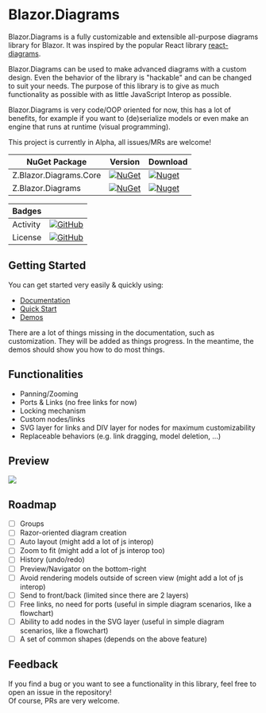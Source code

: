 # Blazor.Diagrams

Blazor.Diagrams is a fully customizable and extensible all-purpose diagrams library for Blazor. It was inspired by the popular React library [react-diagrams](https://github.com/projectstorm/react-diagrams).  

Blazor.Diagrams can be used to make advanced diagrams with a custom design. Even the behavior of the library is "hackable" and can be changed to suit your needs. The purpose of this library is to give as much functionality as possible with as little JavaScript Interop as possible.  

Blazor.Diagrams is very code/OOP oriented for now, this has a lot of benefits, for example if you want to (de)serialize models or even make an engine that runs at runtime (visual programming).

This project is currently in Alpha, all issues/MRs are welcome!

| NuGet Package          | Version                                                                                                                      | Download                                                                                                                      |
| ---------------------- | ---------------------------------------------------------------------------------------------------------------------------- | ----------------------------------------------------------------------------------------------------------------------------- |
| Z.Blazor.Diagrams.Core | [![NuGet](https://img.shields.io/nuget/v/Z.Blazor.Diagrams.Core.svg)](https://www.nuget.org/packages/Z.Blazor.Diagrams.Core) | [![Nuget](https://img.shields.io/nuget/dt/Z.Blazor.Diagrams.Core.svg)](https://www.nuget.org/packages/Z.Blazor.Diagrams.Core) |
| Z.Blazor.Diagrams      | [![NuGet](https://img.shields.io/nuget/v/Z.Blazor.Diagrams.svg)](https://www.nuget.org/packages/Z.Blazor.Diagrams)           | [![Nuget](https://img.shields.io/nuget/dt/Z.Blazor.Diagrams.svg)](https://www.nuget.org/packages/Z.Blazor.Diagrams)           |


| Badges   |                                                                                                                                    |
| -------- | ---------------------------------------------------------------------------------------------------------------------------------- |
| Activity | [![GitHub](https://img.shields.io/github/last-commit/zHaytam/Blazor.Diagrams/develop)](https://github.com/zHaytam/Blazor.Diagrams) |
| License  | [![GitHub](https://img.shields.io/github/license/zHaytam/Blazor.Diagrams.svg)](https://github.com/zHaytam/Blazor.Diagrams)         |

## Getting Started

You can get started very easily & quickly using:

- [Documentation](https://blazor-diagrams.zhaytam.com/)
- [Quick Start](https://blazor-diagrams.zhaytam.com/quickstart)
- [Demos](https://blazor-diagrams.zhaytam.com/demos/simple)

There are a lot of things missing in the documentation, such as customization. They will be added as things progress. In the meantime, the demos should show you how to do most things.

## Functionalities

- Panning/Zooming
- Ports & Links (no free links for now)
- Locking mechanism
- Custom nodes/links
- SVG layer for links and DIV layer for nodes for maximum customizability
- Replaceable behaviors (e.g. link dragging, model deletion, ...)

## Preview

![](https://i.imgur.com/YhcjaTn.png)

## Roadmap

- [ ] Groups
- [ ] Razor-oriented diagram creation
- [ ] Auto layout (might add a lot of js interop)
- [ ] Zoom to fit (might add a lot of js interop too)
- [ ] History (undo/redo)
- [ ] Preview/Navigator on the bottom-right 
- [ ] Avoid rendering models outside of screen view (might add a lot of js interop)
- [ ] Send to front/back (limited since there are 2 layers)
- [ ] Free links, no need for ports (useful in simple diagram scenarios, like a flowchart)
- [ ] Ability to add nodes in the SVG layer (useful in simple diagram scenarios, like a flowchart)
- [ ] A set of common shapes (depends on the above feature)

## Feedback

If you find a bug or you want to see a functionality in this library, feel free to open an issue in the repository!  
Of course, PRs are very welcome.
